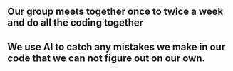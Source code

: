 ## Our group meets together once to twice a week and do all the coding together

## We use AI to catch any mistakes we make in our code that we can not figure out on our own.
